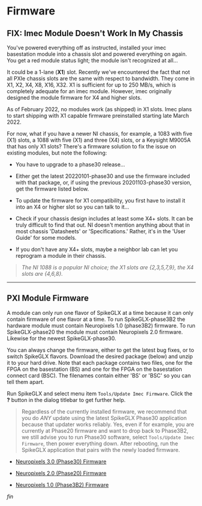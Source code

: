 # Firmware

## FIX: Imec Module Doesn't Work In My Chassis

You've powered everything off as instructed, installed your imec basestation
module into a chassis slot and powered everything on again. You get a red
module status light; the module isn't recognized at all...

It could be a 1-lane (**X1**) slot. Recently we've encountered the fact
that not all PXIe chassis slots are the same with respect to bandwidth.
They come in X1, X2, X4, X8, X16, X32. X1 is sufficient for up to 250 MB/s,
which is completely adequate for an imec module. However, imec originally
designed the module firmware for X4 and higher slots.

As of February 2022, no modules work (as shipped) in X1 slots. Imec plans
to start shipping with X1 capable firmware preinstalled starting late
March 2022.

For now, what if you have a newer NI chassis, for example, a 1083 with five
(X1) slots, a 1088 with five (X1) and three (X4) slots, or a Keysight M9005A
that has only X1 slots? There's a firmware solution to fix the issue on
existing modules, but note the following:

* You have to upgrade to a phase30 release...

* Either get the latest 20220101-phase30 and use the firmware
included with that package, or, if using the previous 20201103-phase30
version, get the firmware listed below.

* To update the firmware for X1 compatibility, you first have to install
it into an X4 or higher slot so you can talk to it...

* Check if your chassis design includes at least some X4+ slots. It can be
truly difficult to find that out. NI doesn't mention anything about that
in most chassis 'Datasheets' or 'Specifications.' Rather, it's in the
'User Guide' for some models.

* If you don't have any X4+ slots, maybe a neighbor lab can let you
reprogram a module in their chassis.

>*The NI 1088 is a popular NI choice; the X1 slots are {2,3,5,7,9}, the
X4 slots are {4,6,8}.*

------

## PXI Module Firmware

A module can only run one flavor of SpikeGLX at a time because it can only
contain firmware of one flavor at a time. To run SpikeGLX-phase3B2 the
hardware module must contain Neuropixels 1.0 (phase3B2) firmware. To run
SpikeGLX-phase20 the module must contain Neuropixels 2.0 firmware. Likewise
for the newest SpikeGLX-phase30.

You can always change the firmware, either to get the latest bug fixes, or
to switch SpikeGLX flavors. Download the desired package (below) and unzip
it to your hard drive. Note that each package contains two files, one for
the FPGA on the basestation (BS) and one for the FPGA on the basestation
connect card (BSC). The filenames contain either 'BS' or 'BSC' so you can
tell them apart.

Run SpikeGLX and select menu item `Tools/Update Imec Firmware`. Click
the **?** button in the dialog titlebar to get further help.

>Regardless of the currently installed firmware, we recommend that you
do *ANY* update using the latest SpikeGLX Phase30 application because
that updater works reliably. Yes, even if for example, you are currently
at Phase20 firmware and want to drop back to Phase3B2, we still advise
you to run Phase30 software, select `Tools/Update Imec Firmware`, then
power everything down. After rebooting, run the SpikeGLX application that
pairs with the newly loaded firmware.

* [Neuropixels 3.0 (Phase30) Firmware](../Support/NP30ModuleFirmware.zip)

* [Neuropixels 2.0 (Phase20) Firmware](../Support/NP20ModuleFirmware.zip)

* [Neuropixels 1.0 (Phase3B2) Firmware](../Support/NP10ModuleFirmware.zip)


_fin_

